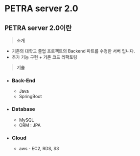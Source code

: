 # PETRA server 2.0

## PETRA server 2.0이란
> **소개**
- 기존의 대학교 졸업 프로젝트의 Backend 파트를 수정한 서버 입니다.
- 추가 기능 구현 + 기존 코드 리팩토링

> **기술**
- ### Back-End
  - Java
  - SpringBoot
- ### Database
  - MySQL
  - ORM : JPA
- ### Cloud
  - aws - EC2, RDS, S3

[박종수]: https://github.com/Bell-water